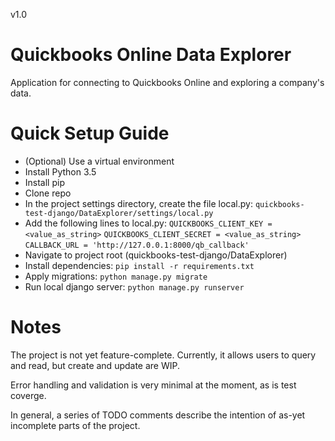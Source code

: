 v1.0

Quickbooks Online Data Explorer
===============================

Application for connecting to Quickbooks Online and exploring a company's data.

Quick Setup Guide
=================
- (Optional) Use a virtual environment
- Install Python 3.5
- Install pip
- Clone repo
- In the project settings directory, create the file local.py: `quickbooks-test-django/DataExplorer/settings/local.py`
- Add the following lines to local.py:
`QUICKBOOKS_CLIENT_KEY = <value_as_string>`
`QUICKBOOKS_CLIENT_SECRET = <value_as_string>`
`CALLBACK_URL = 'http://127.0.0.1:8000/qb_callback'`
- Navigate to project root (quickbooks-test-django/DataExplorer)
- Install dependencies: `pip install -r requirements.txt`
- Apply migrations: `python manage.py migrate`
- Run local django server: `python manage.py runserver`

Notes
=====
The project is not yet feature-complete. Currently, it allows users to query and read, but
create and update are WIP.

Error handling and validation is very minimal at the moment, as is test coverge.

In general, a series of TODO comments describe the intention of as-yet incomplete parts of the project.
